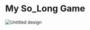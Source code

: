 # My So_Long Game
![Untitled design](https://user-images.githubusercontent.com/97271827/200220166-6a57d488-c3f0-40c5-9427-b3a91e591c8d.gif)
